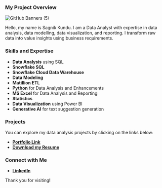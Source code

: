 ### My Project Overview

![GitHub Banners (5)](https://github.com/user-attachments/assets/4d3236ec-e58d-4b42-a8fd-3e83c05f760f)

Hello, my name is Sagnik Kundu. I am a Data Analyst with expertise in data analysis, data modelling, data visualization, and reporting. I transform raw data into value insights using business requirements.

### Skills and Expertise

- **Data Analysis** using SQL
- **Snowflake SQL**
- **Snowflake Cloud Data Warehouse**
- **Data Modeling**
- **Matillion ETL**
- **Python** for Data Analysis and Enhancements
- **MS Excel** for Data Analysis and Reporting
- **Statistics**
- **Data Visualization** using Power BI
- **Generative AI** for text suggestion generation

### Projects

You can explore my data analysis projects by clicking on the links below:

- [**Portfolio Link**](#)  
- [**Download my Resume**](#)

### Connect with Me

- [**LinkedIn**](https://www.linkedin.com/in/sagnik-kundu-68a5b01b0/)

Thank you for visiting!
